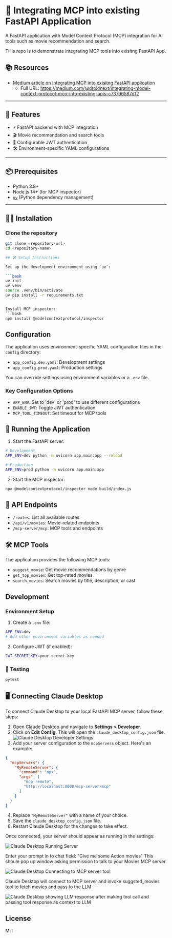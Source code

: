 # 🚀 Integrating MCP into existing FastAPI Application

A FastAPI application with Model Context Protocol (MCP) integration for AI tools such as movie recommendation and search.

THis repo is to demonstrate integrating MCP tools into exisitng FastAPI App.

## 📚 Resources
- [Medium article on Integrating MCP into exisitng FastAPI application ](https://medium.com/@droidnext/integrating-model-context-protocol-mcp-into-existing-apis-c737d6587d12)
  - Full URL: https://medium.com/@droidnext/integrating-model-context-protocol-mcp-into-existing-apis-c737d6587d12

---

## 🧰 Features

- ⚡ FastAPI backend with MCP integration
- 🎬 Movie recommendation and search tools
- 🔐 Configurable JWT authentication
- 🛠️ Environment-specific YAML configurations

---

## 📦 Prerequisites

- Python 3.8+
- Node.js 14+ (for MCP inspector)
- [`uv`](https://github.com/astral-sh/uv) (Python dependency management)

---

## 🧑‍💻 Installation

### Clone the repository

```bash
git clone <repository-url>
cd <repository-name>

## 🛠️ Setup Instructions

Set up the development environment using `uv`:

```bash
uv init
uv venv
source .venv/bin/activate
uv pip install -r requirements.txt


Install MCP inspector:
```bash
npm install @modelcontextprotocol/inspector
```

## Configuration

The application uses environment-specific YAML configuration files in the `config` directory:

- `app_config.dev.yaml`: Development settings
- `app_config.prod.yaml`: Production settings

You can override settings using environment variables or a `.env` file.

### Key Configuration Options

- `APP_ENV`: Set to 'dev' or 'prod' to use different configurations
- `ENABLE_JWT`: Toggle JWT authentication
- `MCP_TOOL_TIMEOUT`: Set timeout for MCP tools

## 🚀 Running the Application

1. Start the FastAPI server:
```bash
# Development
APP_ENV=dev python -m uvicorn app.main:app --reload

# Production
APP_ENV=prod python -m uvicorn app.main:app
```

2. Start the MCP inspector:
```bash
npx @modelcontextprotocol/inspector node build/index.js
```

## 📡 API Endpoints
- `/routes`: List all available routes
- `/api/v1/movies`: Movie-related endpoints
- `/mcp-server/mcp`: MCP tools and endpoints

## 🛠️ MCP Tools

The application provides the following MCP tools:

- `suggest_movie`: Get movie recommendations by genre
- `get_top_movies`: Get top-rated movies
- `search_movies`: Search movies by title, description, or cast

## Development

### Environment Setup

1. Create a `.env` file:
```bash
APP_ENV=dev
# Add other environment variables as needed
```

2. Configure JWT (if enabled):
```bash
JWT_SECRET_KEY=your-secret-key
```

### 🧪 Testing

```bash
pytest
```

## 🖥️ Connecting Claude Desktop

To connect Claude Desktop to your local FastAPI MCP server, follow these steps:

1. Open Claude Desktop and navigate to **Settings > Developer**.
2. Click on **Edit Config**. This will open the `claude_desktop_config.json` file.
![Claude Desktop Developer Settings](docs/claude_desktop_settings.png)
3. Add your server configuration to the `mcpServers` object. Here's an example:

```json
{
  "mcpServers": {
    "MyRemoteServer": {
      "command": "npx",
      "args": [
        "mcp-remote",
        "http://localhost:8000/mcp-server/mcp"
      ]
    }
  }
}
```

4. Replace `"MyRemoteServer"` with a name of your choice.
5. Save the `claude_desktop_config.json` file.
6. Restart Claude Desktop for the changes to take effect.

Once connected, your server should appear as running in the settings:

![Claude Desktop Running Server](docs/claude_desktop_running_server.png)


Enter your prompt in to chat field:
"Give me some Action movies"
This shoule pop up window asking permission to talk to your Movies MCP server

![Claude Desktop Connecting to MCP server tool](docs/claude_desktop_chat_question1.png)


Claude Desktop will connect to MCP server and invoke suggsted_movies tool to fetch movies and pass to the LLM

![Claude Desktop showing LLM response after making tool call and passing tool response as context to LLM ](docs/claude_desktop_chat_answer1.png)


## License

MIT



